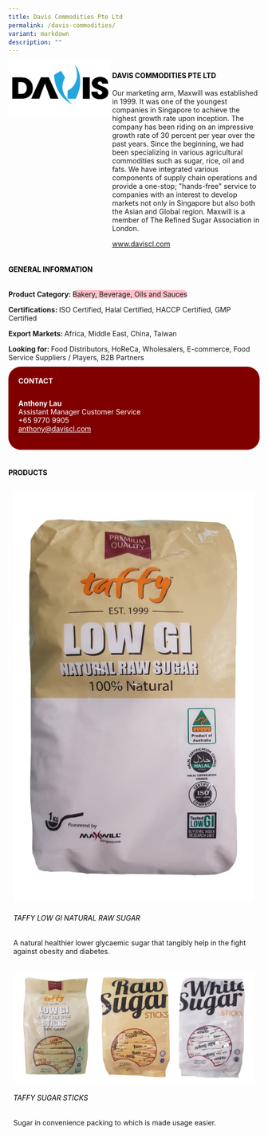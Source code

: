 ```yaml
---
title: Davis Commodities Pte Ltd
permalink: /davis-commodities/
variant: markdown
description: ""
---
```

<div class="flex-paragraph">
	<div style="display: flex; flex-wrap: wrap;" class="flex-container">
		<div style="flex: 1 1 40%; display: block;" class="card sgds">
			<img src="/images/Davis%20Commodities/davis_commodities_logo.png">
		</div>
		<div style="flex: 1 1 58%; display: block; margin-left: 3px" class="card-sgds">
			<h4 style="text-transform: uppercase; color: black;"><b>Davis Commodities Pte Ltd</b></h4>
			<p>Our marketing arm, Maxwill was established in 1999. It was one of the youngest companies in Singapore to achieve the highest growth rate upon inception. The company has been riding on an impressive growth rate of 30 percent per year over the past years. Since the beginning, we had been specializing in various agricultural commodities such as sugar, rice, oil and fats. We have integrated various components of supply chain operations and provide a one-stop; "hands-free" service to companies with an interest to develop markets not only in Singapore but also both the Asian and Global region. Maxwill is a member of The Refined Sugar Association in London.</p>
			<p><a target="_blank" href="https://www.daviscl.com">www.daviscl.com</a></p>
		</div>
	</div>
</div>

<h4 style="text-transform: uppercase; color: black;">
	<b>General Information</b>
</h4>
<div style="display: flex; flex-wrap: wrap;" class="flex-container">
	<div style="flex: 1 1 65%; display: block; align-self: stretch" class="card sgds">
		<div class="flex-paragraph">
			<p>
				<b>Product Category: </b>
				<span style="background-color: pink; border-radius: 10px;">Bakery, Beverage, Oils and Sauces</span>
			</p>
			<p>
				<b>Certifications: </b>ISO Certified, Halal Certified, HACCP Certified, GMP Certified
			</p>
			<p>
				<b>Export Markets: </b>Africa, Middle East, China, Taiwan
			</p>
			<p style="margin-bottom: 10px;">
				<b>Looking for: </b>Food Distributors, HoReCa, Wholesalers, E-commerce, Food Service Suppliers / Players, B2B Partners
			</p>
		</div>
	</div>
	<div style="flex: 1 1 35%; padding: 10px; display: block; background-color: maroon; border-radius: 25px; align-self: center;" class="card sgds">
		<h4 style="color: white; margin-top: 10px; margin-left: 10px;">CONTACT</h4>
		<div class="flex-paragraph">
			<p style="padding: 10px; color: white;">
				<b>Anthony Lau</b>
				<br>Assistant Manager Customer Service<br>+65 9770 9905<br>
				<a style="color: white;" href="mailto:anthony@daviscl.com">anthony@daviscl.com</a>
			</p>
		</div>
	</div>
</div>
<br>
<h4 style="text-transform: uppercase; color: black;">
	<b>Products</b>
</h4>
<div style="display: flex; flex-wrap: wrap;">
	<div style="flex: 1 1 47%; margin: 10px; display: block;" class="card sgds">
		<div style="display: block;" class="flex-image">
			<img src="/images/Davis%20Commodities/davis_commodities_product_01.jpg">
		</div>
		<div class="flex-paragraph">
			<h6 style="text-transform: uppercase; color: black;">Taffy Low GI Natural Raw Sugar</h6>
			<p>A natural healthier lower glycaemic sugar that tangibly help in the fight against obesity and diabetes.</p>
		</div>
	</div>
	<div style="flex: 1 1 47%; margin: 10px; display: block;" class="card sgds">
		<div style="display: block;" class="flex-image">
			<img src="/images/Davis%20Commodities/davis_commodities_product_02.jpg">
		</div>
		<div class="flex-paragraph">
			<h6 style="text-transform: uppercase; color: black;">Taffy Sugar Sticks</h6>
			<p>Sugar in convenience packing to which is made usage easier.</p>
		</div>
	</div>
</div>